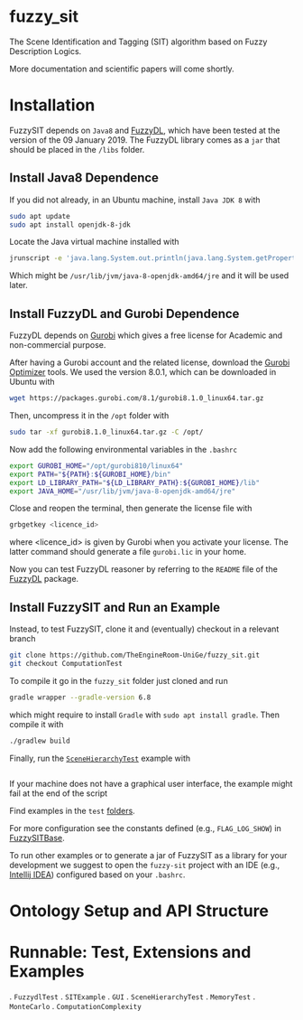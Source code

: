 # fuzzy_sit
The Scene Identification and Tagging (SIT) algorithm based on Fuzzy Description Logics.

More documentation and scientific papers will come shortly.

# Installation

FuzzySIT depends on `Java8` and [FuzzyDL](https://www.umbertostraccia.it/cs/software/fuzzyDL/fuzzyDL.html), which have been tested at the version of the 09 January 2019.
The FuzzyDL library comes as a `jar` that should be placed in the `/libs` folder.

## Install Java8 Dependence
If you did not already, in an Ubuntu machine, install `Java JDK 8` with
```sh
sudo apt update
sudo apt install openjdk-8-jdk
```
Locate the Java virtual machine installed with
```sh
jrunscript -e 'java.lang.System.out.println(java.lang.System.getProperty("java.home"));' 
```
Which might be `/usr/lib/jvm/java-8-openjdk-amd64/jre` and it will be used later.

## Install FuzzyDL and Gurobi Dependence
FuzzyDL depends on [Gurobi](https://www.gurobi.com/) which gives a free license for Academic and non-commercial purpose. 

After having a Gurobi account and the related license, download the [Gurobi Optimizer](https://www.gurobi.com/downloads/gurobi-software/) tools. 
We used the version 8.0.1, which can be downloaded in Ubuntu with
```sh
wget https://packages.gurobi.com/8.1/gurobi8.1.0_linux64.tar.gz
```
Then, uncompress it in the `/opt` folder with
```sh
sudo tar -xf gurobi8.1.0_linux64.tar.gz -C /opt/
```

Now add the following environmental variables in the `.bashrc` 
```sh
export GUROBI_HOME="/opt/gurobi810/linux64"
export PATH="${PATH}:${GUROBI_HOME}/bin"
export LD_LIBRARY_PATH="${LD_LIBRARY_PATH}:${GUROBI_HOME}/lib"
export JAVA_HOME="/usr/lib/jvm/java-8-openjdk-amd64/jre"
```
Close and reopen the terminal, then generate the license file with
```sh
grbgetkey <licence_id>
```
where <licence_id> is given by Gurobi when you activate your license.
The latter command should generate a file `gurobi.lic` in your home.

Now you can test FuzzyDL reasoner by referring to the `README` file of the [FuzzyDL](https://www.umbertostraccia.it/cs/software/fuzzyDL/fuzzyDL.html) package.

## Install FuzzySIT and Run an Example
Instead, to test FuzzySIT, clone it and (eventually) checkout in a relevant branch
```sh
git clone https://github.com/TheEngineRoom-UniGe/fuzzy_sit.git
git checkout ComputationTest
```

To compile it go in the `fuzzy_sit` folder just cloned and run
```sh
gradle wrapper --gradle-version 6.8
```
which might require to install `Gradle` with `sudo apt install gradle`.
Then compile it with 
```sh
./gradlew build
```

Finally, run the [`SceneHierarchyTest`](https://github.com/EmaroLab/fuzzy_sit/blob/master/src/test/java/it/emarolab/fuzzySIT/semantic/SceneHierarchyTest.java) example with
```sh

```
If your machine does not have a graphical user interface, the example might fail at the end of the script 

Find examples in the `test` [folders](https://github.com/EmaroLab/fuzzy_sit/tree/master/src/test/java/it/emarolab/fuzzySIT).

For more configuration see the constants defined (e.g., `FLAG_LOG_SHOW`) in [FuzzySITBase](https://github.com/TheEngineRoom-UniGe/fuzzy_sit/blob/master/src/main/java/it/emarolab/fuzzySIT/FuzzySITBase.java).

To run other examples or to generate a jar of FuzzySIT as a library for your development we suggest to open the `fuzzy-sit` project with an IDE (e.g., [Intellij IDEA](https://www.jetbrains.com/idea/)) configured based on your `.bashrc`.


# Ontology Setup and API Structure 

# Runnable: Test, Extensions and Examples

. `FuzzydlTest`
. `SITExample`
. `GUI`
. `SceneHierarchyTest`
. `MemoryTest`
. `MonteCarlo`
. `ComputationComplexity`
